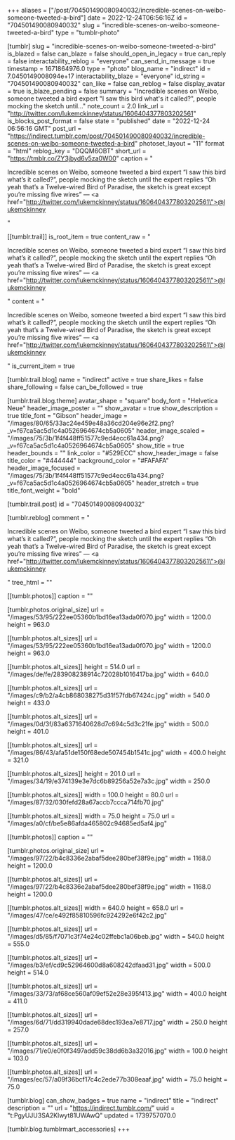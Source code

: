 +++
aliases = ["/post/704501490080940032/incredible-scenes-on-weibo-someone-tweeted-a-bird"]
date = 2022-12-24T06:56:16Z
id = "704501490080940032"
slug = "incredible-scenes-on-weibo-someone-tweeted-a-bird"
type = "tumblr-photo"

[tumblr]
slug = "incredible-scenes-on-weibo-someone-tweeted-a-bird"
is_blazed = false
can_blaze = false
should_open_in_legacy = true
can_reply = false
interactability_reblog = "everyone"
can_send_in_message = true
timestamp = 1671864976.0
type = "photo"
blog_name = "indirect"
id = 7.0450149008094e+17
interactability_blaze = "everyone"
id_string = "704501490080940032"
can_like = false
can_reblog = false
display_avatar = true
is_blaze_pending = false
summary = "Incredible scenes on Weibo, someone tweeted a bird expert \"I saw this bird what's it called?\", people mocking the sketch until..."
note_count = 2.0
link_url = "http://twitter.com/lukemckinney/status/1606404377803202561"
is_blocks_post_format = false
state = "published"
date = "2022-12-24 06:56:16 GMT"
post_url = "https://indirect.tumblr.com/post/704501490080940032/incredible-scenes-on-weibo-someone-tweeted-a-bird"
photoset_layout = "11"
format = "html"
reblog_key = "DQQM6OBT"
short_url = "https://tmblr.co/ZY3jbyd6v5za0W00"
caption = "<p>Incredible scenes on Weibo, someone tweeted a bird expert &ldquo;I saw this bird what&rsquo;s it called?&rdquo;, people mocking the sketch until the expert replies &ldquo;Oh yeah that&rsquo;s a Twelve-wired Bird of Paradise, the sketch is great except you&rsquo;re missing five wires&rdquo; — <a href=\"http://twitter.com/lukemckinney/status/1606404377803202561\">@lukemckinney</a></p>"

[[tumblr.trail]]
is_root_item = true
content_raw = "<p>Incredible scenes on Weibo, someone tweeted a bird expert “I saw this bird what’s it called?”, people mocking the sketch until the expert replies “Oh yeah that’s a Twelve-wired Bird of Paradise, the sketch is great except you’re missing five wires” — <a href=\"http://twitter.com/lukemckinney/status/1606404377803202561\">@lukemckinney</a></p>"
content = "<p>Incredible scenes on Weibo, someone tweeted a bird expert &ldquo;I saw this bird what&rsquo;s it called?&rdquo;, people mocking the sketch until the expert replies &ldquo;Oh yeah that&rsquo;s a Twelve-wired Bird of Paradise, the sketch is great except you&rsquo;re missing five wires&rdquo; &mdash; <a href=\"http://twitter.com/lukemckinney/status/1606404377803202561\">@lukemckinney</a></p>"
is_current_item = true

[tumblr.trail.blog]
name = "indirect"
active = true
share_likes = false
share_following = false
can_be_followed = true

[tumblr.trail.blog.theme]
avatar_shape = "square"
body_font = "Helvetica Neue"
header_image_poster = ""
show_avatar = true
show_description = true
title_font = "Gibson"
header_image = "/images/80/65/33ac24e459e48a36cd204e96e2f2.png?_v=f67ca5ac5d1c4a0526964674cb5a0605"
header_image_scaled = "/images/75/3b/1f4f448ff51577c9ed4ecc61a434.png?_v=f67ca5ac5d1c4a0526964674cb5a0605"
show_title = true
header_bounds = ""
link_color = "#529ECC"
show_header_image = false
title_color = "#444444"
background_color = "#FAFAFA"
header_image_focused = "/images/75/3b/1f4f448ff51577c9ed4ecc61a434.png?_v=f67ca5ac5d1c4a0526964674cb5a0605"
header_stretch = true
title_font_weight = "bold"

[tumblr.trail.post]
id = "704501490080940032"

[tumblr.reblog]
comment = "<p>Incredible scenes on Weibo, someone tweeted a bird expert “I saw this bird what’s it called?”, people mocking the sketch until the expert replies “Oh yeah that’s a Twelve-wired Bird of Paradise, the sketch is great except you’re missing five wires” — <a href=\"http://twitter.com/lukemckinney/status/1606404377803202561\">@lukemckinney</a></p>"
tree_html = ""

[[tumblr.photos]]
caption = ""

[tumblr.photos.original_size]
url = "/images/53/95/222ee05360b1bd16ea13ada0f070.jpg"
width = 1200.0
height = 963.0

[[tumblr.photos.alt_sizes]]
url = "/images/53/95/222ee05360b1bd16ea13ada0f070.jpg"
width = 1200.0
height = 963.0

[[tumblr.photos.alt_sizes]]
height = 514.0
url = "/images/de/fe/283908238914c72028b1016417ba.jpg"
width = 640.0

[[tumblr.photos.alt_sizes]]
url = "/images/c9/b2/a4cb868038275d31f57fdb67424c.jpg"
width = 540.0
height = 433.0

[[tumblr.photos.alt_sizes]]
url = "/images/0d/3f/83a6371640628d7c694c5d3c21fe.jpg"
width = 500.0
height = 401.0

[[tumblr.photos.alt_sizes]]
url = "/images/86/43/afa51de150f68ede507454b1541c.jpg"
width = 400.0
height = 321.0

[[tumblr.photos.alt_sizes]]
height = 201.0
url = "/images/34/19/e374139e3e7dc6b89256a52e7a3c.jpg"
width = 250.0

[[tumblr.photos.alt_sizes]]
width = 100.0
height = 80.0
url = "/images/87/32/030fefd28a67accb7ccca714fb70.jpg"

[[tumblr.photos.alt_sizes]]
width = 75.0
height = 75.0
url = "/images/a0/cf/be5e86afda465802c94685ed5af4.jpg"

[[tumblr.photos]]
caption = ""

[tumblr.photos.original_size]
url = "/images/97/22/b4c8336e2abaf5dee280bef38f9e.jpg"
width = 1168.0
height = 1200.0

[[tumblr.photos.alt_sizes]]
url = "/images/97/22/b4c8336e2abaf5dee280bef38f9e.jpg"
width = 1168.0
height = 1200.0

[[tumblr.photos.alt_sizes]]
width = 640.0
height = 658.0
url = "/images/47/ce/e492f85810596fc924292e6f42c2.jpg"

[[tumblr.photos.alt_sizes]]
url = "/images/d5/85/f7071c3f74e24c02ffebc1a06beb.jpg"
width = 540.0
height = 555.0

[[tumblr.photos.alt_sizes]]
url = "/images/b3/ef/cd9c52964600d8a608242dfaad31.jpg"
width = 500.0
height = 514.0

[[tumblr.photos.alt_sizes]]
url = "/images/33/73/af68ce560af09ef52e28e395f413.jpg"
width = 400.0
height = 411.0

[[tumblr.photos.alt_sizes]]
url = "/images/6d/71/dd319940dade68dec193ea7e8717.jpg"
width = 250.0
height = 257.0

[[tumblr.photos.alt_sizes]]
url = "/images/71/e0/e0f0f3497add59c38dd6b3a32016.jpg"
width = 100.0
height = 103.0

[[tumblr.photos.alt_sizes]]
url = "/images/ec/57/a09f36bcf17c4c2ede77b308eaaf.jpg"
width = 75.0
height = 75.0

[tumblr.blog]
can_show_badges = true
name = "indirect"
title = "indirect"
description = ""
url = "https://indirect.tumblr.com/"
uuid = "t:PgyUJU3SA2Klwyt81UWAwQ"
updated = 1739757070.0

[tumblr.blog.tumblrmart_accessories]
+++
